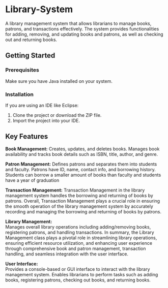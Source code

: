 # Library-System
A library management system that allows librarians to manage books, patrons, and transactions effectively. The system provides functionalities for adding, removing, and updating books and patrons, as well as checking out and returning books.
## Getting Started
### Prerequisites
Make sure you have Java installed on your system.

### Installation
If you are using an IDE like Eclipse:
1. Clone the project or download the ZIP file.
2. Import the project into your IDE.

## Key Features
**Book Management:** Creates, updates, and deletes books. Manages book availability and tracks book details such as ISBN, title, author, and genre.  

**Patron Management:** 
Defines patrons and separates them into students and faculty. Patrons have ID, name, contact info, and borrowing history. Students can borrow a smaller amount of books than faculty and students have a year of graduation

**Transaction Management:** 
Transaction Management in the library management system handles the borrowing and returning of books by patrons. Overall, Transaction Management plays a crucial role in ensuring the smooth operation of the library management system by accurately recording and managing the borrowing and returning of books by patrons.

**Library Management:**   
Manages overall library operations including adding/removing books, registering patrons, and handling transactions. In summary, the Library Management class plays a pivotal role in streamlining library operations, ensuring efficient resource utilization, and enhancing user experience through comprehensive book and patron management, transaction handling, and seamless integration with the user interface.

**User Interface:**     
 Provides a console-based or GUI interface to interact with the library management system. Enables librarians to perform tasks such as adding books, registering patrons, checking out books, and returning books.
